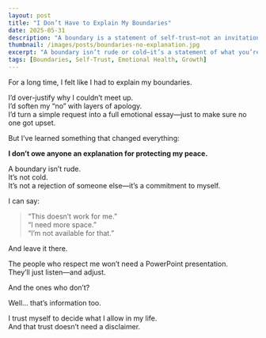 ```yaml
---
layout: post
title: "I Don’t Have to Explain My Boundaries"
date: 2025-05-31
description: "A boundary is a statement of self-trust—not an invitation to negotiate."
thumbnail: /images/posts/boundaries-no-explanation.jpg
excerpt: "A boundary isn’t rude or cold—it’s a statement of what you’re available for. And you don’t owe anyone an emotional essay to justify it."
tags: [Boundaries, Self-Trust, Emotional Health, Growth]
---
```


For a long time, I felt like I had to explain my boundaries.

I’d over-justify why I couldn’t meet up.  
I’d soften my “no” with layers of apology.  
I’d turn a simple request into a full emotional essay—just to make sure no one got upset.

But I’ve learned something that changed everything:

**I don’t owe anyone an explanation for protecting my peace.**

A boundary isn’t rude.  
It’s not cold.  
It’s not a rejection of someone else—it’s a commitment to myself.

I can say:
> “This doesn’t work for me.”  
> “I need more space.”  
> “I’m not available for that.”

And leave it there.

The people who respect me won’t need a PowerPoint presentation.  
They’ll just listen—and adjust.

And the ones who don’t?

Well… that’s information too.

I trust myself to decide what I allow in my life.  
And that trust doesn’t need a disclaimer.
